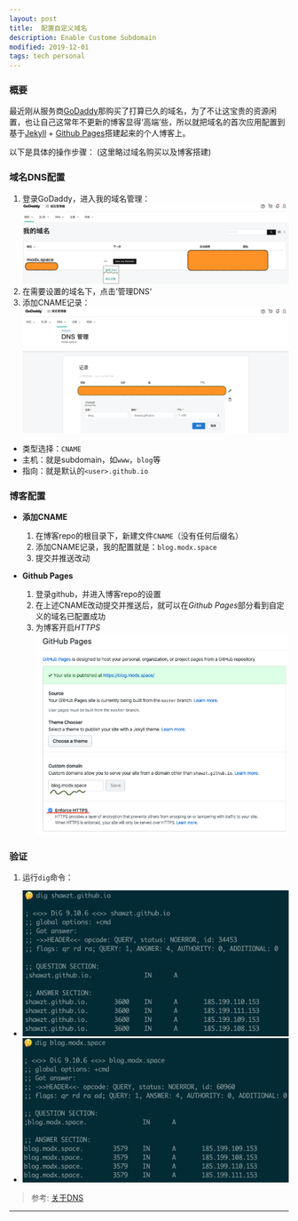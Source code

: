 ```yaml
---
layout: post
title:  配置自定义域名
description: Enable Custome Subdomain
modified: 2019-12-01
tags: tech personal
---
```


### 概要
最近刚从服务商[GoDaddy][1]那购买了打算已久的域名，为了不让这宝贵的资源闲置，也让自己这常年不更新的博客显得‘高端’些，所以就把域名的首次应用配置到基于[Jekyll][2] + [Github Pages][3]搭建起来的个人博客上。

以下是具体的操作步骤：
(这里略过域名购买以及博客搭建)

### 域名DNS配置
1. 登录GoDaddy，进入我的域名管理：![domain](/assets/images/domain.png)
2. 在需要设置的域名下，点击’管理DNS‘
3. 添加CNAME记录：![domain](/assets/images/dns-subdomain.png)
  + 类型选择：`CNAME`
  + 主机：就是subdomain，如`www`，`blog`等
  + 指向：就是默认的`<user>.github.io`

### 博客配置
+ __添加CNAME__   
  1. 在博客repo的根目录下，新建文件`CNAME`（没有任何后缀名）
  2. 添加CNAME记录，我的配置就是：`blog.modx.space`
  3. 提交并推送改动

+ __Github Pages__   
  1. 登录github，并进入博客repo的设置
  2. 在上述CNAME改动提交并推送后，就可以在*Github Pages*部分看到自定义的域名已配置成功
  3. 为博客开启*HTTPS*
  ![domain](/assets/images/github-pages.png)

### 验证
1. 运行`dig`命令：  
  + ![domain](/assets/images/dig-github-pages.png)
  + ![domain](/assets/images/dig-subdomain.png)

> 参考: [关于DNS][4]
---

[1]: https://godaddy.com/
[2]: http://jekyllrb.com/
[3]: https://pages.github.com/
[4]: /posts/what-is-dns
